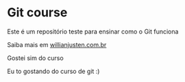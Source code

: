 # Git course

Este é um repositório teste para ensinar como o Git funciona

Saiba mais em [willianjusten.com.br](//https://willianjusten.com.br/)

Gostei sim do curso


Eu to gostando do curso de git :)
